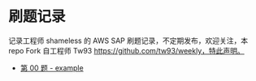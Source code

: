 # 刷题记录

记录工程师 shameless 的 AWS SAP 刷题记录，不定期发布，欢迎关注，本 repo Fork 自工程师 Tw93 https://github.com/tw93/weekly，特此声明。

* [第 00 题 - example](https://sap.shameless.top/posts/00-example)
